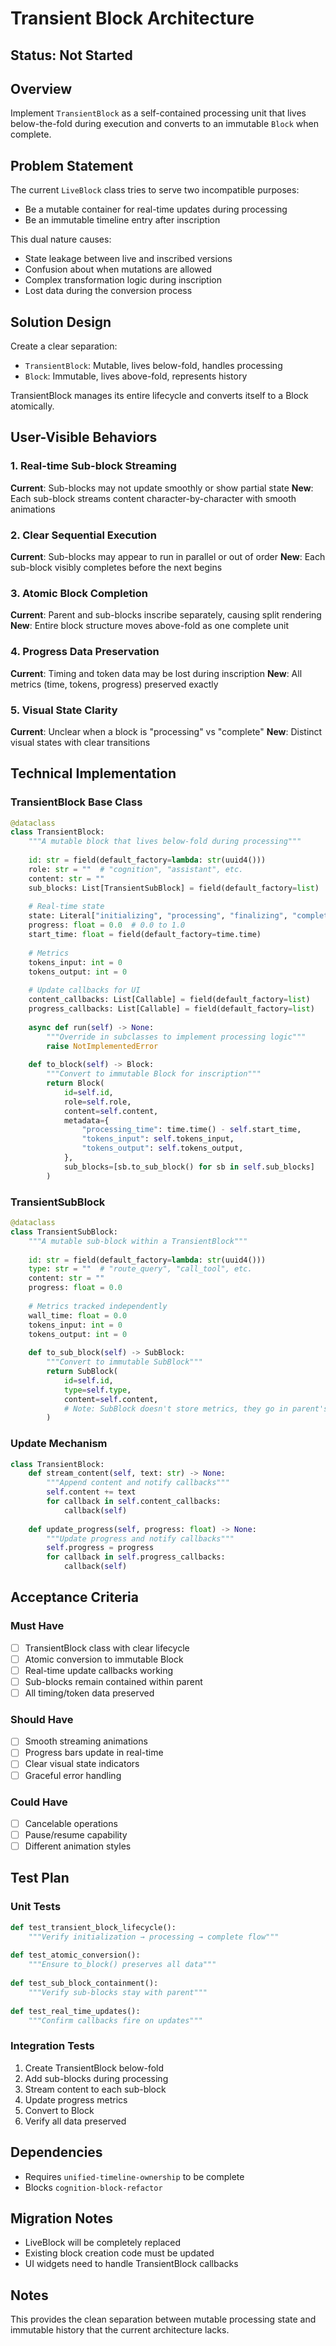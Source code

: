 # Transient Block Architecture

## Status: Not Started

## Overview
Implement `TransientBlock` as a self-contained processing unit that lives below-the-fold during execution and converts to an immutable `Block` when complete.

## Problem Statement
The current `LiveBlock` class tries to serve two incompatible purposes:
- Be a mutable container for real-time updates during processing
- Be an immutable timeline entry after inscription

This dual nature causes:
- State leakage between live and inscribed versions
- Confusion about when mutations are allowed
- Complex transformation logic during inscription
- Lost data during the conversion process

## Solution Design
Create a clear separation:
- `TransientBlock`: Mutable, lives below-fold, handles processing
- `Block`: Immutable, lives above-fold, represents history

TransientBlock manages its entire lifecycle and converts itself to a Block atomically.

## User-Visible Behaviors

### 1. Real-time Sub-block Streaming
**Current**: Sub-blocks may not update smoothly or show partial state
**New**: Each sub-block streams content character-by-character with smooth animations

### 2. Clear Sequential Execution  
**Current**: Sub-blocks may appear to run in parallel or out of order
**New**: Each sub-block visibly completes before the next begins

### 3. Atomic Block Completion
**Current**: Parent and sub-blocks inscribe separately, causing split rendering
**New**: Entire block structure moves above-fold as one complete unit

### 4. Progress Data Preservation
**Current**: Timing and token data may be lost during inscription
**New**: All metrics (time, tokens, progress) preserved exactly

### 5. Visual State Clarity
**Current**: Unclear when a block is "processing" vs "complete"
**New**: Distinct visual states with clear transitions

## Technical Implementation

### TransientBlock Base Class
```python
@dataclass
class TransientBlock:
    """A mutable block that lives below-fold during processing"""
    
    id: str = field(default_factory=lambda: str(uuid4()))
    role: str = ""  # "cognition", "assistant", etc.
    content: str = ""
    sub_blocks: List[TransientSubBlock] = field(default_factory=list)
    
    # Real-time state
    state: Literal["initializing", "processing", "finalizing", "complete"] = "initializing"
    progress: float = 0.0  # 0.0 to 1.0
    start_time: float = field(default_factory=time.time)
    
    # Metrics
    tokens_input: int = 0
    tokens_output: int = 0
    
    # Update callbacks for UI
    content_callbacks: List[Callable] = field(default_factory=list)
    progress_callbacks: List[Callable] = field(default_factory=list)
    
    async def run(self) -> None:
        """Override in subclasses to implement processing logic"""
        raise NotImplementedError
        
    def to_block(self) -> Block:
        """Convert to immutable Block for inscription"""
        return Block(
            id=self.id,
            role=self.role,
            content=self.content,
            metadata={
                "processing_time": time.time() - self.start_time,
                "tokens_input": self.tokens_input,
                "tokens_output": self.tokens_output,
            },
            sub_blocks=[sb.to_sub_block() for sb in self.sub_blocks]
        )
```

### TransientSubBlock
```python
@dataclass  
class TransientSubBlock:
    """A mutable sub-block within a TransientBlock"""
    
    id: str = field(default_factory=lambda: str(uuid4()))
    type: str = ""  # "route_query", "call_tool", etc.
    content: str = ""
    progress: float = 0.0
    
    # Metrics tracked independently
    wall_time: float = 0.0
    tokens_input: int = 0
    tokens_output: int = 0
    
    def to_sub_block(self) -> SubBlock:
        """Convert to immutable SubBlock"""
        return SubBlock(
            id=self.id,
            type=self.type,
            content=self.content,
            # Note: SubBlock doesn't store metrics, they go in parent's metadata
        )
```

### Update Mechanism
```python
class TransientBlock:
    def stream_content(self, text: str) -> None:
        """Append content and notify callbacks"""
        self.content += text
        for callback in self.content_callbacks:
            callback(self)
            
    def update_progress(self, progress: float) -> None:
        """Update progress and notify callbacks"""
        self.progress = progress
        for callback in self.progress_callbacks:
            callback(self)
```

## Acceptance Criteria

### Must Have
- [ ] TransientBlock class with clear lifecycle
- [ ] Atomic conversion to immutable Block
- [ ] Real-time update callbacks working
- [ ] Sub-blocks remain contained within parent
- [ ] All timing/token data preserved

### Should Have
- [ ] Smooth streaming animations
- [ ] Progress bars update in real-time
- [ ] Clear visual state indicators
- [ ] Graceful error handling

### Could Have
- [ ] Cancelable operations
- [ ] Pause/resume capability
- [ ] Different animation styles

## Test Plan

### Unit Tests
```python
def test_transient_block_lifecycle():
    """Verify initialization → processing → complete flow"""
    
def test_atomic_conversion():
    """Ensure to_block() preserves all data"""
    
def test_sub_block_containment():
    """Verify sub-blocks stay with parent"""
    
def test_real_time_updates():
    """Confirm callbacks fire on updates"""
```

### Integration Tests
1. Create TransientBlock below-fold
2. Add sub-blocks during processing
3. Stream content to each sub-block
4. Update progress metrics
5. Convert to Block
6. Verify all data preserved

## Dependencies
- Requires `unified-timeline-ownership` to be complete
- Blocks `cognition-block-refactor`

## Migration Notes
- LiveBlock will be completely replaced
- Existing block creation code must be updated
- UI widgets need to handle TransientBlock callbacks

## Notes
This provides the clean separation between mutable processing state and immutable history that the current architecture lacks.